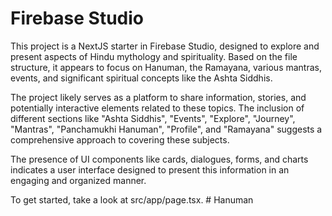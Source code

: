 # Firebase Studio

This project is a NextJS starter in Firebase Studio, designed to explore and present aspects of Hindu mythology and spirituality. Based on the file structure, it appears to focus on Hanuman, the Ramayana, various mantras, events, and significant spiritual concepts like the Ashta Siddhis.

The project likely serves as a platform to share information, stories, and potentially interactive elements related to these topics. The inclusion of different sections like "Ashta Siddhis", "Events", "Explore", "Journey", "Mantras", "Panchamukhi Hanuman", "Profile", and "Ramayana" suggests a comprehensive approach to covering these subjects.

The presence of UI components like cards, dialogues, forms, and charts indicates a user interface designed to present this information in an engaging and organized manner.

To get started, take a look at src/app/page.tsx.
#   H a n u m a n  
 